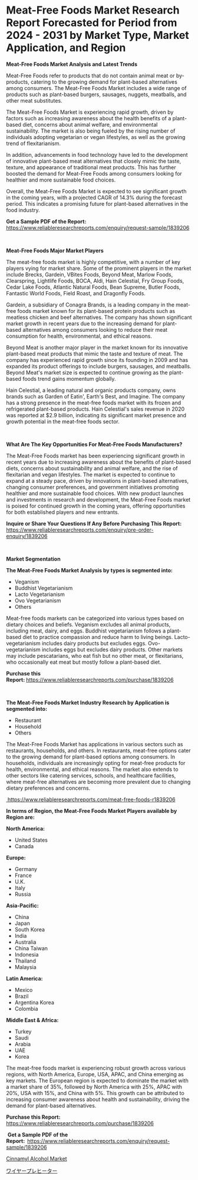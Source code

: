 <p><h1>Meat-Free Foods Market Research Report Forecasted for Period from 2024 -  2031 by Market Type, Market Application, and Region</h1></p><p><strong>Meat-Free Foods Market Analysis and Latest Trends</strong></p>
<p><p>Meat-Free Foods refer to products that do not contain animal meat or by-products, catering to the growing demand for plant-based alternatives among consumers. The Meat-Free Foods Market includes a wide range of products such as plant-based burgers, sausages, nuggets, meatballs, and other meat substitutes.</p><p>The Meat-Free Foods Market is experiencing rapid growth, driven by factors such as increasing awareness about the health benefits of a plant-based diet, concerns about animal welfare, and environmental sustainability. The market is also being fueled by the rising number of individuals adopting vegetarian or vegan lifestyles, as well as the growing trend of flexitarianism.</p><p>In addition, advancements in food technology have led to the development of innovative plant-based meat alternatives that closely mimic the taste, texture, and appearance of traditional meat products. This has further boosted the demand for Meat-Free Foods among consumers looking for healthier and more sustainable food choices.</p><p>Overall, the Meat-Free Foods Market is expected to see significant growth in the coming years, with a projected CAGR of 14.3% during the forecast period. This indicates a promising future for plant-based alternatives in the food industry.</p></p>
<p><strong>Get a Sample PDF of the Report:&nbsp;</strong> <a href="https://www.reliableresearchreports.com/enquiry/request-sample/1839206">https://www.reliableresearchreports.com/enquiry/request-sample/1839206</a></p>
<p>&nbsp;</p>
<p><strong>Meat-Free Foods Major Market Players</strong></p>
<p><p>The meat-free foods market is highly competitive, with a number of key players vying for market share. Some of the prominent players in the market include Brecks, Gardein, VBites Foods, Beyond Meat, Marlow Foods, Clearspring, Lightlife Foods, BOCA, Aldi, Hain Celestial, Fry Group Foods, Cedar Lake Foods, Atlantic Natural Foods, Bean Supreme, Butler Foods, Fantastic World Foods, Field Roast, and Dragonfly Foods.</p><p>Gardein, a subsidiary of Conagra Brands, is a leading company in the meat-free foods market known for its plant-based protein products such as meatless chicken and beef alternatives. The company has shown significant market growth in recent years due to the increasing demand for plant-based alternatives among consumers looking to reduce their meat consumption for health, environmental, and ethical reasons.</p><p>Beyond Meat is another major player in the market known for its innovative plant-based meat products that mimic the taste and texture of meat. The company has experienced rapid growth since its founding in 2009 and has expanded its product offerings to include burgers, sausages, and meatballs. Beyond Meat's market size is expected to continue growing as the plant-based foods trend gains momentum globally.</p><p>Hain Celestial, a leading natural and organic products company, owns brands such as Garden of Eatin', Earth's Best, and Imagine. The company has a strong presence in the meat-free foods market with its frozen and refrigerated plant-based products. Hain Celestial's sales revenue in 2020 was reported at $2.9 billion, indicating its significant market presence and growth potential in the meat-free foods sector.</p></p>
<p>&nbsp;</p>
<p><strong>What Are The Key Opportunities For Meat-Free Foods Manufacturers?</strong></p>
<p><p>The Meat-Free Foods market has been experiencing significant growth in recent years due to increasing awareness about the benefits of plant-based diets, concerns about sustainability and animal welfare, and the rise of flexitarian and vegan lifestyles. The market is expected to continue to expand at a steady pace, driven by innovations in plant-based alternatives, changing consumer preferences, and government initiatives promoting healthier and more sustainable food choices. With new product launches and investments in research and development, the Meat-Free Foods market is poised for continued growth in the coming years, offering opportunities for both established players and new entrants.</p></p>
<p><strong>Inquire or Share Your Questions If Any Before Purchasing This Report:</strong> <a href="https://www.reliableresearchreports.com/enquiry/pre-order-enquiry/1839206">https://www.reliableresearchreports.com/enquiry/pre-order-enquiry/1839206</a></p>
<p>&nbsp;</p>
<p><strong>Market Segmentation</strong></p>
<p><strong>The Meat-Free Foods Market Analysis by types is segmented into:</strong></p>
<p><ul><li>Veganism</li><li>Buddhist Vegetarianism</li><li>Lacto Vegetarianism</li><li>Ovo Vegetarianism</li><li>Others</li></ul></p>
<p><p>Meat-free foods markets can be categorized into various types based on dietary choices and beliefs. Veganism excludes all animal products, including meat, dairy, and eggs. Buddhist vegetarianism follows a plant-based diet to practice compassion and reduce harm to living beings. Lacto-vegetarianism includes dairy products but excludes eggs. Ovo-vegetarianism includes eggs but excludes dairy products. Other markets may include pescatarians, who eat fish but no other meat, or flexitarians, who occasionally eat meat but mostly follow a plant-based diet.</p></p>
<p><strong>Purchase this Report:&nbsp;</strong><a href="https://www.reliableresearchreports.com/purchase/1839206">https://www.reliableresearchreports.com/purchase/1839206</a></p>
<p>&nbsp;</p>
<p><strong>The Meat-Free Foods Market Industry Research by Application is segmented into:</strong></p>
<p><ul><li>Restaurant</li><li>Household</li><li>Others</li></ul></p>
<p><p>The Meat-Free Foods Market has applications in various sectors such as restaurants, households, and others. In restaurants, meat-free options cater to the growing demand for plant-based options among consumers. In households, individuals are increasingly opting for meat-free products for health, environmental, and ethical reasons. The market also extends to other sectors like catering services, schools, and healthcare facilities, where meat-free alternatives are becoming more prevalent due to changing dietary preferences and concerns.</p></p>
<p><a href="https://www.reliableresearchreports.com/meat-free-foods-r1839206">&nbsp;https://www.reliableresearchreports.com/meat-free-foods-r1839206</a></p>
<p><strong>In terms of Region, the Meat-Free Foods Market Players available by Region are:</strong></p>
<p>
    <p> <strong> North America: </strong>
        <ul>
            <li>United States</li>
            <li>Canada</li>
        </ul>
        </p> 
    <p> <strong> Europe: </strong>
        <ul>
            <li>Germany</li>
            <li>France</li>
            <li>U.K.</li>
            <li>Italy</li>
            <li>Russia</li>
        </ul>
        </p> 
    <p> <strong> Asia-Pacific: </strong>
        <ul>
            <li>China</li>
            <li>Japan</li>
            <li>South Korea</li>
            <li>India</li>
            <li>Australia</li>
            <li>China Taiwan</li>
            <li>Indonesia</li>
            <li>Thailand</li>
            <li>Malaysia</li>
        </ul>
        </p> 
    <p> <strong> Latin America: </strong>
        <ul>
            <li>Mexico</li>
            <li>Brazil</li>
            <li>Argentina Korea</li>
            <li>Colombia</li>
        </ul>
        </p> 
    <p> <strong> Middle East & Africa: </strong>
        <ul>
            <li>Turkey</li>
            <li>Saudi</li>
            <li>Arabia</li>
            <li>UAE</li>
            <li>Korea</li>
        </ul>
    </p>
    </p>
<p><p>The meat-free foods market is experiencing robust growth across various regions, with North America, Europe, USA, APAC, and China emerging as key markets. The European region is expected to dominate the market with a market share of 35%, followed by North America with 25%, APAC with 20%, USA with 15%, and China with 5%. This growth can be attributed to increasing consumer awareness about health and sustainability, driving the demand for plant-based alternatives.</p></p>
<p><strong>Purchase this Report: </strong><a href="https://www.reliableresearchreports.com/purchase/1839206">https://www.reliableresearchreports.com/purchase/1839206</a></p>
<p>&nbsp;<strong>Get a Sample PDF of the Report:&nbsp;&nbsp;</strong><a href="https://www.reliableresearchreports.com/enquiry/request-sample/1839206">https://www.reliableresearchreports.com/enquiry/request-sample/1839206</a></p>
<p><strong></strong></p>
<p><p><a href="https://bubble-tree-ea4.notion.site/Cinnamyl-Alcohol-Market-Share-Market-New-Trends-Analysis-Report-By-Type-By-Application-By-End-us-87daea10b5f84ff9b238164a1a0a4c08">Cinnamyl Alcohol Market</a></p><p><a href="https://medium.com/@timslater46/%E3%83%AF%E3%82%A4%E3%83%A4%E3%83%BC%E3%83%97%E3%83%AA%E3%83%92%E3%83%BC%E3%82%BF%E3%83%BC%E3%83%9E%E3%83%BC%E3%82%B1%E3%83%83%E3%83%88-2031%E5%B9%B4%E3%81%BE%E3%81%A7%E3%81%AE%E3%83%88%E3%83%AC%E3%83%B3%E3%83%89-%E4%BA%88%E6%B8%AC-%E7%AB%B6%E4%BA%89%E5%88%86%E6%9E%90-0d4bc0942ae0">ワイヤープレヒーター</a></p></p>